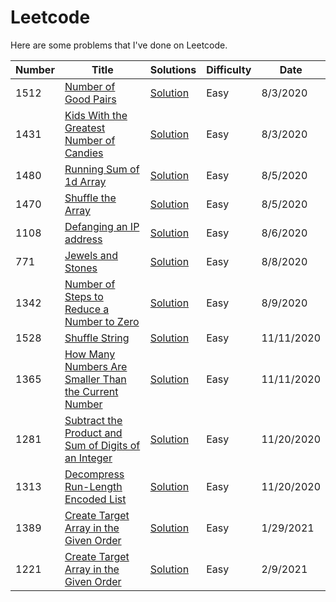 # Leetcode

Here are some problems that I've done on Leetcode.

| Number | Title                                                                                                                                       | Solutions                                                                    | Difficulty | Date       |
| ------ | ------------------------------------------------------------------------------------------------------------------------------------------- | ---------------------------------------------------------------------------- | ---------- | ---------- |
| 1512   | [Number of Good Pairs](https://leetcode.com/problems/number-of-good-pairs/)                                                                 | [Solution](./problems/number-of-good-pairs.js)                               | Easy       | 8/3/2020   |
| 1431   | [Kids With the Greatest Number of Candies](https://leetcode.com/problems/kids-with-the-greatest-number-of-candies/)                         | [Solution](./problems/greatest-number-of-candies)                            | Easy       | 8/3/2020   |
| 1480   | [Running Sum of 1d Array](https://leetcode.com/problems/running-sum-of-1d-array/)                                                           | [Solution](./problems/running-sum)                                           | Easy       | 8/5/2020   |
| 1470   | [Shuffle the Array](https://leetcode.com/problems/shuffle-the-array/)                                                                       | [Solution](./problems/shuffle-the-array)                                     | Easy       | 8/5/2020   |
| 1108   | [Defanging an IP address](https://leetcode.com/problems/defanging-an-ip-address/)                                                           | [Solution](./problems/shuffle-the-array)                                     | Easy       | 8/6/2020   |
| 771    | [Jewels and Stones](https://leetcode.com/problems/jewels-and-stones/)                                                                       | [Solution](./problems/jewels-and-stones)                                     | Easy       | 8/8/2020   |
| 1342   | [Number of Steps to Reduce a Number to Zero](https://leetcode.com/problems/number-of-steps-to-reduce-a-number-to-zero/)                     | [Solution](./problems/number-of-steps-to-reduce-a-number-to-zero/)           | Easy       | 8/9/2020   |
| 1528   | [Shuffle String](https://leetcode.com/problems/shuffle-string/)                                                                             | [Solution](./problems/shuffle-string/)                                       | Easy       | 11/11/2020 |
| 1365   | [How Many Numbers Are Smaller Than the Current Number](https://leetcode.com/problems/how-many-numbers-are-smaller-than-the-current-number/) | [Solution](./problems/how-many-numbers-are-smaller-than-the-current-number/) | Easy       | 11/11/2020 |
| 1281   | [Subtract the Product and Sum of Digits of an Integer](https://leetcode.com/problems/subtract-the-product-and-sum-of-digits-of-an-integer/) | [Solution](./problems/subtract-the-product-and-sum-of-digits-of-an-integer/) | Easy       | 11/20/2020 |
| 1313   | [Decompress Run-Length Encoded List](https://leetcode.com/problems/decompress-run-length-encoded-list/)                                     | [Solution](./problems/decompress-run-length-encoded-list/)                   | Easy       | 11/20/2020 |
| 1389   | [Create Target Array in the Given Order](https://leetcode.com/problems/create-target-array-in-the-given-order/)                             | [Solution](./create-target-array-in-the-given-order/)                        | Easy       | 1/29/2021  |
| 1221   | [Create Target Array in the Given Order](https://leetcode.com/problems/split-a-string-in-balanced-strings/)                                 | [Solution](./split-a-string-in-balanced-strings/)                            | Easy       | 2/9/2021   |
